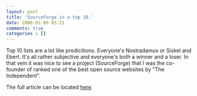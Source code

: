 ```yaml
---
layout: post
title: 'SourceForge in a top 10.'
date: 2006-01-09 05:21
comments: true
categories : []
---  
```


Top 10 lists are a lot like predicitions. Everyone's Nostradamus or Siskel and Ebert. It's all rather subjective and everyone's both a winner and a loser. In that vein it was nice to see a project (SourceForge) that I was the co-founder of ranked one of the best open source websites by "The Independent".

The full article can be located <a href="http://news.independent.co.uk/media/article337369.ece">here</a>.



